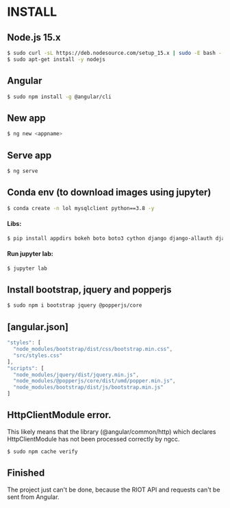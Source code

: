 # INSTALL
## Node.js 15.x

```sh
$ sudo curl -sL https://deb.nodesource.com/setup_15.x | sudo -E bash -
$ sudo apt-get install -y nodejs
```

## Angular

```sh
$ sudo npm install -g @angular/cli
```

## New app

```sh
$ ng new <appname>
```

## Serve app

```sh
$ ng serve
```

## Conda env (to download images using jupyter)

```sh
$ conda create -n lol mysqlclient python==3.8 -y
```

#### Libs:

```sh
$ pip install appdirs bokeh boto boto3 cython django django-allauth django-cors-headers django-filter django-rest-auth djangorestframework dtw==1.3.3 ec2-metadata gensim gunicorn imgaug ipykernel jupyter_console jupyter_contrib_nbextensions jupyter-themer jupyter_dashboards jupyter_full_width jupyterhub jupyterlab keras marshmallow matplotlib mysql-connector-python nltk numpy opencv-python openpyxl pandas pdf2image pypng regex scipy stop-words symspellpy tensorflow==2.4.0rc4 tqdm wazeroutecalculator wfdb xlrd xlwt
```

#### Run jupyter lab:

```sh
$ jupyter lab
```

## Install bootstrap, jquery and popperjs

```sh
$ sudo npm i bootstrap jquery @popperjs/core
```

## [angular.json]

```js
"styles": [
  "node_modules/bootstrap/dist/css/bootstrap.min.css",
  "src/styles.css"
],
"scripts": [
  "node_modules/jquery/dist/jquery.min.js",
  "node_modules/@popperjs/core/dist/umd/popper.min.js",
  "node_modules/bootstrap/dist/js/bootstrap.min.js"
]
```

## HttpClientModule error.

This likely means that the library (@angular/common/http) which declares HttpClientModule has not been processed correctly by ngcc.

```sh
$ sudo npm cache verify
```

## Finished

The project just can't be done, because the RIOT API and requests can't be sent from Angular.